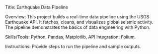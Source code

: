 Title:
  Earthquake Data Pipeline

Overview:
  This project builds a real-time data pipeline using the USGS Earthquake API. It fetches, cleans, and visualizes global seismic activity. The pipeline demonstrates the basics of data engineering with Python.

Skills/Tools:
  Python, Pandas, Matplotlib, API Integration, Folium.

Instructions:
  Provide steps to run the pipeline and sample outputs.

